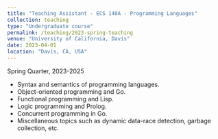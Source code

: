 ```yaml
---
title: "Teaching Assistant - ECS 140A - Programming Languages"
collection: teaching
type: "Undergraduate course"
permalink: /teaching/2023-spring-teaching
venue: "University of California, Davis"
date: 2023-04-01
location: "Davis, CA, USA"
---
```

Spring Quarter, 2023-2025

* Syntax and semantics of programming languages.
* Object-oriented programming and Go.
* Functional programming and Lisp.
* Logic programming and Prolog.
* Concurrent programming in Go.
* Miscellaneous topics such as dynamic data-race detection, garbage collection, etc.